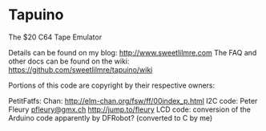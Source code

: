 Tapuino
=======

The $20 C64 Tape Emulator

Details can be found on my blog: http://www.sweetlilmre.com
The FAQ and other docs can be found on the wiki: https://github.com/sweetlilmre/tapuino/wiki

Portions of this code are copyright by their respective owners:

PetitFatfs: Chan: http://elm-chan.org/fsw/ff/00index_p.html
I2C code: Peter Fleury <pfleury@gmx.ch>  http://jump.to/fleury
LCD code: conversion of the Arduino code apparently by DFRobot? (converted to C by me)

